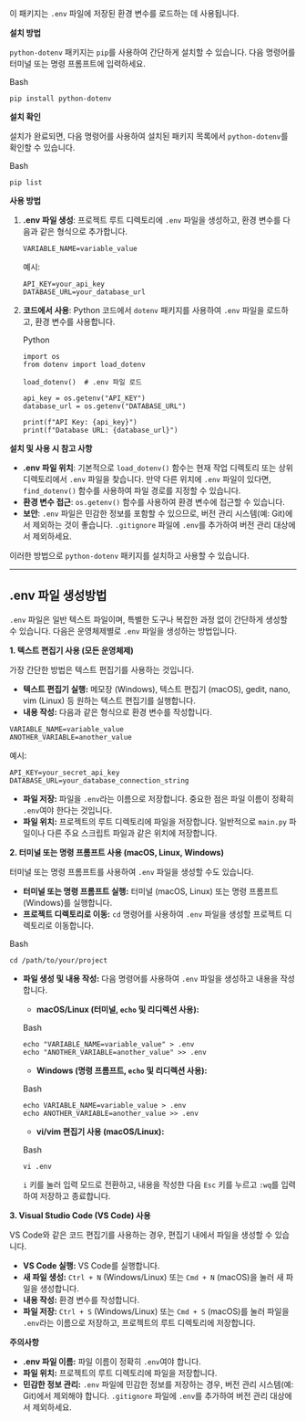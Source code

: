 이 패키지는 `.env` 파일에 저장된 환경 변수를 로드하는 데 사용됩니다.

**설치 방법**

`python-dotenv` 패키지는 `pip`를 사용하여 간단하게 설치할 수 있습니다. 다음 명령어를 터미널 또는 명령 프롬프트에 입력하세요.

Bash

```
pip install python-dotenv
```

**설치 확인**

설치가 완료되면, 다음 명령어를 사용하여 설치된 패키지 목록에서 `python-dotenv`를 확인할 수 있습니다.

Bash

```
pip list
```

**사용 방법**

1. **.env 파일 생성**: 프로젝트 루트 디렉토리에 `.env` 파일을 생성하고, 환경 변수를 다음과 같은 형식으로 추가합니다.
    
    ```
    VARIABLE_NAME=variable_value
    ```
    
    예시:
    
    ```
    API_KEY=your_api_key
    DATABASE_URL=your_database_url
    ```
    
2. **코드에서 사용**: Python 코드에서 `dotenv` 패키지를 사용하여 `.env` 파일을 로드하고, 환경 변수를 사용합니다.
    
    Python
    
    ```
    import os
    from dotenv import load_dotenv
    
    load_dotenv()  # .env 파일 로드
    
    api_key = os.getenv("API_KEY")
    database_url = os.getenv("DATABASE_URL")
    
    print(f"API Key: {api_key}")
    print(f"Database URL: {database_url}")
    ```
    

**설치 및 사용 시 참고 사항**

- **.env 파일 위치**: 기본적으로 `load_dotenv()` 함수는 현재 작업 디렉토리 또는 상위 디렉토리에서 `.env` 파일을 찾습니다. 만약 다른 위치에 `.env` 파일이 있다면, `find_dotenv()` 함수를 사용하여 파일 경로를 지정할 수 있습니다.
- **환경 변수 접근**: `os.getenv()` 함수를 사용하여 환경 변수에 접근할 수 있습니다.
- **보안**: `.env` 파일은 민감한 정보를 포함할 수 있으므로, 버전 관리 시스템(예: Git)에서 제외하는 것이 좋습니다. `.gitignore` 파일에 `.env`를 추가하여 버전 관리 대상에서 제외하세요.

이러한 방법으로 `python-dotenv` 패키지를 설치하고 사용할 수 있습니다.

---
## .env 파일 생성방법

`.env` 파일은 일반 텍스트 파일이며, 특별한 도구나 복잡한 과정 없이 간단하게 생성할 수 있습니다. 다음은 운영체제별로 `.env` 파일을 생성하는 방법입니다.

**1. 텍스트 편집기 사용 (모든 운영체제)**

가장 간단한 방법은 텍스트 편집기를 사용하는 것입니다.

- **텍스트 편집기 실행:** 메모장 (Windows), 텍스트 편집기 (macOS), gedit, nano, vim (Linux) 등 원하는 텍스트 편집기를 실행합니다.
- **내용 작성:** 다음과 같은 형식으로 환경 변수를 작성합니다.

```
VARIABLE_NAME=variable_value
ANOTHER_VARIABLE=another_value
```

예시:

```
API_KEY=your_secret_api_key
DATABASE_URL=your_database_connection_string
```

- **파일 저장:** 파일을 `.env`라는 이름으로 저장합니다. 중요한 점은 파일 이름이 정확히 `.env`여야 한다는 것입니다.
- **파일 위치:** 프로젝트의 루트 디렉토리에 파일을 저장합니다. 일반적으로 `main.py` 파일이나 다른 주요 스크립트 파일과 같은 위치에 저장합니다.

**2. 터미널 또는 명령 프롬프트 사용 (macOS, Linux, Windows)**

터미널 또는 명령 프롬프트를 사용하여 `.env` 파일을 생성할 수도 있습니다.

- **터미널 또는 명령 프롬프트 실행:** 터미널 (macOS, Linux) 또는 명령 프롬프트 (Windows)를 실행합니다.
- **프로젝트 디렉토리로 이동:** `cd` 명령어를 사용하여 `.env` 파일을 생성할 프로젝트 디렉토리로 이동합니다.

Bash

```
cd /path/to/your/project
```

- **파일 생성 및 내용 작성:** 다음 명령어를 사용하여 `.env` 파일을 생성하고 내용을 작성합니다.
    
    - **macOS/Linux (터미널, `echo` 및 리디렉션 사용):**
    
    Bash
    
    ```
    echo "VARIABLE_NAME=variable_value" > .env
    echo "ANOTHER_VARIABLE=another_value" >> .env
    ```
    
    - **Windows (명령 프롬프트, `echo` 및 리디렉션 사용):**
    
    Bash
    
    ```
    echo VARIABLE_NAME=variable_value > .env
    echo ANOTHER_VARIABLE=another_value >> .env
    ```
    
    - **vi/vim 편집기 사용 (macOS/Linux):**
    
    Bash
    
    ```
    vi .env
    ```
    
    `i` 키를 눌러 입력 모드로 전환하고, 내용을 작성한 다음 `Esc` 키를 누르고 `:wq`를 입력하여 저장하고 종료합니다.
    

**3. Visual Studio Code (VS Code) 사용**

VS Code와 같은 코드 편집기를 사용하는 경우, 편집기 내에서 파일을 생성할 수 있습니다.

- **VS Code 실행:** VS Code를 실행합니다.
- **새 파일 생성:** `Ctrl + N` (Windows/Linux) 또는 `Cmd + N` (macOS)을 눌러 새 파일을 생성합니다.
- **내용 작성:** 환경 변수를 작성합니다.
- **파일 저장:** `Ctrl + S` (Windows/Linux) 또는 `Cmd + S` (macOS)를 눌러 파일을 `.env`라는 이름으로 저장하고, 프로젝트의 루트 디렉토리에 저장합니다.

**주의사항**

- **.env 파일 이름:** 파일 이름이 정확히 `.env`여야 합니다.
- **파일 위치:** 프로젝트의 루트 디렉토리에 파일을 저장합니다.
- **민감한 정보 관리:** `.env` 파일에 민감한 정보를 저장하는 경우, 버전 관리 시스템(예: Git)에서 제외해야 합니다. `.gitignore` 파일에 `.env`를 추가하여 버전 관리 대상에서 제외하세요.